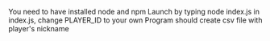 You need to have installed node and npm
Launch by typing node index.js
in index.js, change PLAYER_ID to your own
Program should create csv file with player's nickname
